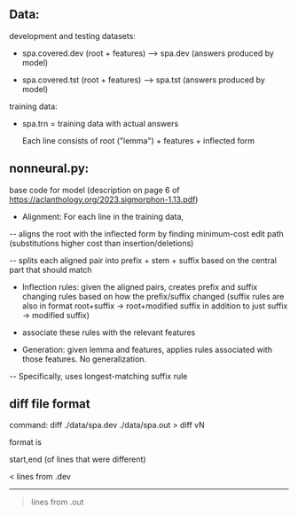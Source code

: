 ## Data:

development and testing datasets:

- spa.covered.dev (root + features) --> spa.dev (answers produced by model)

- spa.covered.tst (root + features) --> spa.tst (answers produced by model)


training data: 

- spa.trn = training data with actual answers

    Each line consists of root ("lemma") + features + inflected form 


## nonneural.py:

base code for model (description on page 6 of https://aclanthology.org/2023.sigmorphon-1.13.pdf)

- Alignment: For each line in the training data,

-- aligns the root with the inflected form by finding minimum-cost edit path (substitutions higher cost than insertion/deletions)

-- splits each aligned pair into prefix + stem + suffix based on the central part that should match


- Inflection rules: given the aligned pairs, creates prefix and suffix changing rules based on how the prefix/suffix changed (suffix rules are also in format root+suffix -> root+modified suffix in addition to just suffix -> modified suffix)

- associate these rules with the relevant features 


- Generation: given lemma and features, applies rules associated with those features. No generalization.

-- Specifically, uses longest-matching suffix rule 




## diff file format

command: diff ./data/spa.dev ./data/spa.out > diff vN

format is 

start,end (of lines that were different)

< lines from .dev

---

> lines from .out